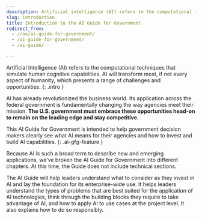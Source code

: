 ```yaml
---
description: Artificial intelligence (AI) refers to the computational techniques that simulate human cognitive capabilities. AI will transform most, if not every aspect of humanity, which presents a range of challenges and opportunities. 
slug: introduction
title: Introduction to the AI Guide for Government 
redirect_from:
  - /coe/ai-guide-for-government/
  - /ai-guide-for-government/
  - /ai-guide/

---
```


Artificial Intelligence (AI) refers to the computational techniques that simulate human cognitive capabilities. AI will transform most, if not every aspect of humanity, which presents a range of challenges and opportunities. 
{: .intro }

AI has already revolutionized the business world. Its application across the federal government is fundamentally changing the way agencies meet their mission. **The U.S. government must embrace these opportunities head-on to remain on the leading edge and stay competitive.**

This AI Guide for Government is intended to help government decision makers clearly see what AI means for their agencies and how to invest and build AI capabilities.
{: .ai-gfg-feature }

Because AI is such a broad term to describe new and emerging applications, we’ve broken the AI Guide for Government into different chapters. At this time, the Guide does not include technical sections. 

The AI Guide will help leaders understand what to consider as they invest in AI and lay the foundation for its enterprise-wide use. It helps leaders understand the types of problems that are best suited for the application of AI technologies, think through the building blocks they require to take advantage of AI, and how to apply AI to use cases at the project level. It also explains how to do so responsibly. 
